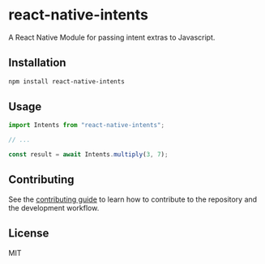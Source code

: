 # react-native-intents

A React Native Module for passing intent extras to Javascript.

## Installation

```sh
npm install react-native-intents
```

## Usage

```js
import Intents from "react-native-intents";

// ...

const result = await Intents.multiply(3, 7);
```

## Contributing

See the [contributing guide](CONTRIBUTING.md) to learn how to contribute to the repository and the development workflow.

## License

MIT
